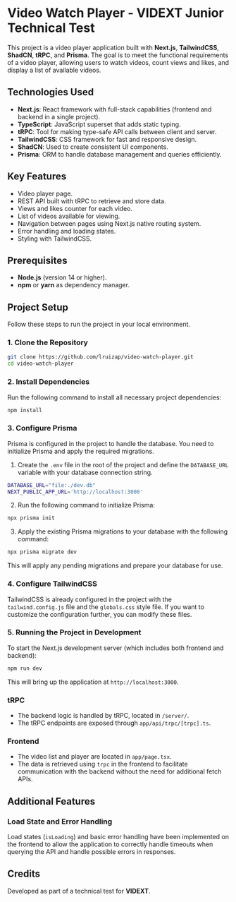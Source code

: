 # Video Watch Player - VIDEXT Junior Technical Test

This project is a video player application built with **Next.js**, **TailwindCSS**, **ShadCN**, **tRPC**, and **Prisma**. The goal is to meet the functional requirements of a video player, allowing users to watch videos, count views and likes, and display a list of available videos.

## Technologies Used

- **Next.js**: React framework with full-stack capabilities (frontend and backend in a single project).
- **TypeScript**: JavaScript superset that adds static typing.
- **tRPC**: Tool for making type-safe API calls between client and server.
- **TailwindCSS**: CSS framework for fast and responsive design.
- **ShadCN**: Used to create consistent UI components.
- **Prisma**: ORM to handle database management and queries efficiently.

## Key Features

- Video player page.
- REST API built with tRPC to retrieve and store data.
- Views and likes counter for each video.
- List of videos available for viewing.
- Navigation between pages using Next.js native routing system.
- Error handling and loading states.
- Styling with TailwindCSS.

## Prerequisites

- **Node.js** (version 14 or higher).
- **npm** or **yarn** as dependency manager.
  
## Project Setup

Follow these steps to run the project in your local environment.

### 1. Clone the Repository

```bash
git clone https://github.com/lruizap/video-watch-player.git
cd video-watch-player
```

### 2. Install Dependencies

Run the following command to install all necessary project dependencies:

```bash
npm install
```

### 3. Configure Prisma

Prisma is configured in the project to handle the database. You need to initialize Prisma and apply the required migrations.

1. Create the `.env` file in the root of the project and define the `DATABASE_URL` variable with your database connection string.

```bash
DATABASE_URL="file:./dev.db"
NEXT_PUBLIC_APP_URL='http://localhost:3000'
```

2. Run the following command to initialize Prisma:

```bash
npx prisma init
```

3. Apply the existing Prisma migrations to your database with the following command:

```bash
npx prisma migrate dev
```

This will apply any pending migrations and prepare your database for use.

### 4. Configure TailwindCSS

TailwindCSS is already configured in the project with the `tailwind.config.js` file and the `globals.css` style file. If you want to customize the configuration further, you can modify these files.

### 5. Running the Project in Development

To start the Next.js development server (which includes both frontend and backend):

```bash
npm run dev
```

This will bring up the application at `http://localhost:3000`.

### tRPC

- The backend logic is handled by tRPC, located in `/server/`.
- The tRPC endpoints are exposed through `app/api/trpc/[trpc].ts`.

### Frontend

- The video list and player are located in `app/page.tsx`.
- The data is retrieved using `trpc` in the frontend to facilitate communication with the backend without the need for additional fetch APIs.

## Additional Features

### Load State and Error Handling

Load states (`isLoading`) and basic error handling have been implemented on the frontend to allow the application to correctly handle timeouts when querying the API and handle possible errors in responses.

## Credits

Developed as part of a technical test for **VIDEXT**.
